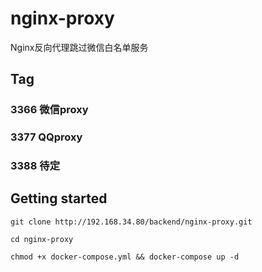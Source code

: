 # nginx-proxy

Nginx反向代理跳过微信白名单服务

## Tag

### 3366 微信proxy
### 3377 QQproxy
### 3388 待定

## Getting started

```
git clone http://192.168.34.80/backend/nginx-proxy.git
```
```
cd nginx-proxy
```
```
chmod +x docker-compose.yml && docker-compose up -d
```

